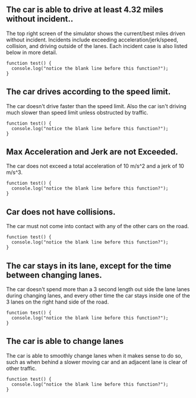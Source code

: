 ## The car is able to drive at least 4.32 miles without incident..

The top right screen of the simulator shows the current/best miles driven without incident. Incidents include exceeding acceleration/jerk/speed, collision, and driving outside of the lanes. Each incident case is also listed below in more detail.


```
function test() {
  console.log("notice the blank line before this function?");
}
```

## The car drives according to the speed limit.

The car doesn't drive faster than the speed limit. Also the car isn't driving much slower than speed limit unless obstructed by traffic.

```
function test() {
  console.log("notice the blank line before this function?");
}
```

## Max Acceleration and Jerk are not Exceeded.

The car does not exceed a total acceleration of 10 m/s^2 and a jerk of 10 m/s^3.

```
function test() {
  console.log("notice the blank line before this function?");
}
```

## Car does not have collisions.

The car must not come into contact with any of the other cars on the road.

```
function test() {
  console.log("notice the blank line before this function?");
}
```

## The car stays in its lane, except for the time between changing lanes.

The car doesn't spend more than a 3 second length out side the lane lanes during changing lanes, and every other time the car stays inside one of the 3 lanes on the right hand side of the road.

```
function test() {
  console.log("notice the blank line before this function?");
}
```

## The car is able to change lanes

The car is able to smoothly change lanes when it makes sense to do so, such as when behind a slower moving car and an adjacent lane is clear of other traffic.

```
function test() {
  console.log("notice the blank line before this function?");
}
```
